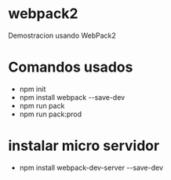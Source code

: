 # webpack2
Demostracion usando WebPack2

# Comandos usados
* npm init
* npm install webpack --save-dev
* npm run pack
* npm run pack:prod

# instalar micro servidor
* npm install webpack-dev-server --save-dev
